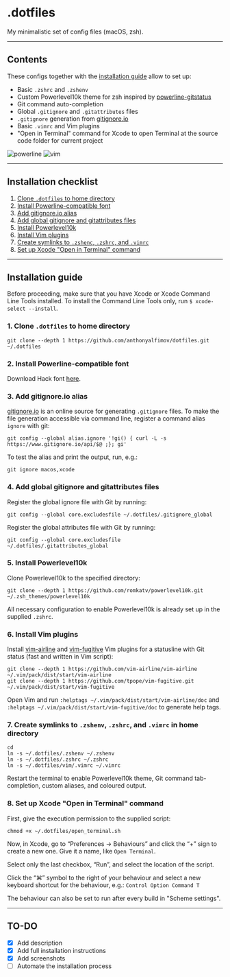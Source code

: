 # .dotfiles

My minimalistic set of config files (macOS, zsh).

---

## Contents
These configs together with the [installation guide](#installation-guide)
allow to set up:
- Basic `.zshrc` and `.zshenv`
- Custom Powerlevel10k theme for zsh inspired by [powerline-gitstatus](https://github.com/jaspernbrouwer/powerline-gitstatus)
- Git command auto-completion
- Global `.gitignore` and `.gitattributes` files
- `.gitignore` generation from [gitignore.io](https://www.gitignore.io)
- Basic `.vimrc` and Vim plugins
- "Open in Terminal" command for Xcode to open Terminal at the source code
folder for current project

![powerline](https://user-images.githubusercontent.com/43878921/49591463-96be0b00-f97f-11e8-9f42-47cf4c5e605c.png)
![vim](https://user-images.githubusercontent.com/43878921/49591987-fcf75d80-f980-11e8-90ed-8ffaf0aadfaa.png)

---

## Installation checklist
1. [Clone `.dotfiles` to home directory](#1-clone-dotfiles-to-home-directory)
2. [Install Powerline-compatible font](#2-install-powerline-compatible-font)
3. [Add gitignore.io alias](#3-add-gitignoreio-alias)
4. [Add global gitignore and gitattributes files](#4-add-global-gitignore-and-gitattributes-files)
5. [Install Powerlevel10k](#5-install-powerlevel10k)
6. [Install Vim plugins](#6-install-vim-plugins)
7. [Create symlinks to `.zshenc`, `.zshrc`, and `.vimrc`](#7-create-symlinks-to-zshenv-zshrc-and-vimrc-in-home-directory)
8. [Set up Xcode "Open in Terminal" command](#8-set-up-xcode-open-in-terminal-command)

---

## Installation guide

Before proceeding, make sure that you have Xcode or Xcode Command Line Tools installed.
To install the Command Line Tools only, run `$ xcode-select --install`.

### 1. Clone `.dotfiles` to home directory
```
git clone --depth 1 https://github.com/anthonyalfimov/dotfiles.git ~/.dotfiles
```

### 2. Install Powerline-compatible font
Download Hack font [here](https://sourcefoundry.org/hack/).

### 3. Add gitignore.io alias
[gitignore.io](https://www.gitignore.io) is an online source for generating `.gitignore` files.
To make the file generation accessible via command line, register a command alias `ignore` with git:
```
git config --global alias.ignore '!gi() { curl -L -s https://www.gitignore.io/api/$@ ;}; gi'
```
To test the alias and print the output, run, e.g.:
```
git ignore macos,xcode
```

### 4. Add global gitignore and gitattributes files
Register the global ignore file with Git by running:
```
git config --global core.excludesfile ~/.dotfiles/.gitignore_global
```
Register the global attributes file with Git by running:
```
git config --global core.excludesfile ~/.dotfiles/.gitattributes_global
```

### 5. Install Powerlevel10k
Clone Powerlevel10k to the specified directory:
```
git clone --depth 1 https://github.com/romkatv/powerlevel10k.git ~/.zsh_themes/powerlevel10k
```
All necessary configuration to enable Powerlevel10k is already set up in the supplied `.zshrc`.

### 6. Install Vim plugins
Install [vim-airline](https://github.com/vim-airline/vim-airline) and
[vim-fugitive](https://github.com/tpope/vim-fugitive) Vim plugins for a
statusline with Git status (fast and written in Vim script):
```
git clone --depth 1 https://github.com/vim-airline/vim-airline ~/.vim/pack/dist/start/vim-airline
git clone --depth 1 https://github.com/tpope/vim-fugitive.git ~/.vim/pack/dist/start/vim-fugitive

```
Open Vim and run `:helptags ~/.vim/pack/dist/start/vim-airline/doc` and `:helptags ~/.vim/pack/dist/start/vim-fugitive/doc` to generate help tags.

### 7. Create symlinks to `.zshenv`, `.zshrc`, and `.vimrc` in home directory
```
cd
ln -s ~/.dotfiles/.zshenv ~/.zshenv
ln -s ~/.dotfiles/.zshrc ~/.zshrc
ln -s ~/.dotfiles/vim/.vimrc ~/.vimrc
```

Restart the terminal to enable Powerlevel10k theme, Git command tab-completion, custom aliases, and coloured output.

### 8. Set up Xcode "Open in Terminal" command
First, give the execution permission to the supplied script:
```
chmod +x ~/.dotfiles/open_terminal.sh
```

Now, in Xcode, go to “Preferences -> Behaviours” and click the “+” sign to
create a new one. Give it a name, like `Open Terminal`.

Select only the last checkbox, “Run”, and select the location of the script.

Click the “⌘” symbol to the right of your behaviour and select a new
keyboard shortcut for the behaviour, e.g.:
`Control Option Command T`

The behaviour can also be set to run after every build in "Scheme settings".

---

## TO-DO
- [x] Add description
- [x] Add full installation instructions
- [x] Add screenshots
- [ ] Automate the installation process
